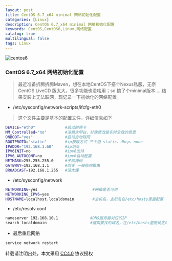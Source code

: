 ```yaml
---
layout: post
title: CentOS 6.7_x64 minimal 网络初始化配置
categories: [Linux]
description: CentOS 6.7_x64 minimal 网络初始化配置
keywords: CentOS,CentOS6,Linux,网络配置
catalog: true
multilingual: false
tags: Linux
---
```


![centos6](https://mritd.b0.upaiyun.com/markdown/centos6.png)

### CentOS 6.7_x64 网络初始化配置

> 最近准备折腾折腾Maven，想在本地CentOS下搭个Nexus私服，无奈CentOS LiveCD 版太大，很多功能也没啥用；so 搞了个minimal版本…..结果安装上无法联网，现记录一下初始化的网络配置。

<!--more-->

- /etc/sysconfig/network-scripts/ifcfg-eth0

> 这个文件主要是基本的配置文件，详细信息如下

``` bash
DEVICE="eth0"             #启动的网卡
MM_Controlled="no"        #没搞太明白，好像修改是实时生效的意思
ONBOOT="yes"              #启动自动联网
BOOTPROTO="static"        #ip获取方式 三个值 static、dhcp、none
IPADDR="192.168.1.60"     #ip地址
IPV6INIT=no               #ipv6支持
IPV6_AUTOCONF=no          #ipv6自动配置
NETMASK=255.255.255.0     #子网掩码
GATEWAY=192.168.1.1       #网关 一般指向路由
BROADCAST=192.168.1.255   #没太懂
```

- /etc/sysconfig/network

``` bash
NETWORKING=yes                        #网络是否可用
NETWORKING_IPV6=yes
HOSTNAME=localhost.localdomain        #主机名，主机名在/etc/hosts里面配置
```

- /etc/resolv.conf

``` bash
nameserver 192.168.10.1              #DNS服务器对应的IP
search localdomain                   #搜索要找的域名，在/etc/hosts里面设定的有
```

- 最后重启网络

``` bash
service network restart
```
转载请注明出处，本文采用 [CC4.0](http://creativecommons.org/licenses/by-nc-nd/4.0/) 协议授权
